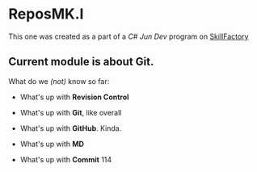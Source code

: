 # ReposMK.I

This one was created as a part of a *C# Jun Dev* program on [SkillFactory](https://skillfactory.ru/csharp)

## Current module is about Git.
	
What do we *(not)* know so far:
	
* What's up with **Revision Control**
	
* What's up with **Git**, like overall
	
* What's up with **GitHub**. Kinda.
	
* What's up with **MD**
	
* What's up with **Commit** 114